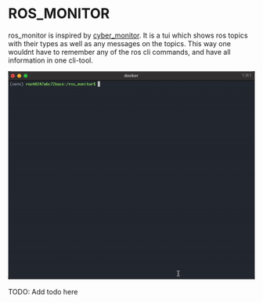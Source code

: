 # ROS_MONITOR
ros_monitor is inspired by [cyber_monitor](https://cyber-rt.readthedocs.io/en/latest/). It is a tui which shows ros topics with their types as well as any messages on the topics. This way one wouldnt have to remember any of the ros cli commands, and have all information in one cli-tool.

![Demo](images/ros_monitor_demo.gif)

TODO:
Add todo here

